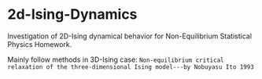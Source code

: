# 2d-Ising-Dynamics
Investigation of 2D-Ising dynamical behavior for Non-Equilibrium Statistical Physics Homework.

Mainly follow methods in 3D-Ising case: 
```Non-equilibrium critical relaxation of the three-dimensional Ising model---by Nobuyasu Ito 1993```

